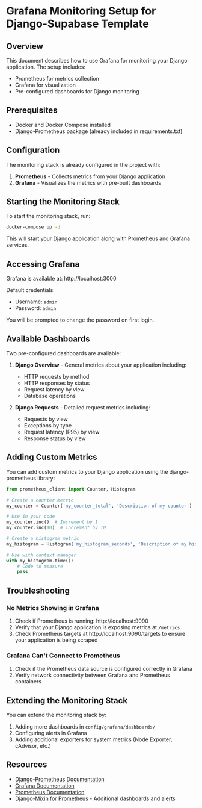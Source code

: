 # Grafana Monitoring Setup for Django-Supabase Template

## Overview

This document describes how to use Grafana for monitoring your Django application. The setup includes:

- Prometheus for metrics collection
- Grafana for visualization
- Pre-configured dashboards for Django monitoring

## Prerequisites

- Docker and Docker Compose installed
- Django-Prometheus package (already included in requirements.txt)

## Configuration

The monitoring stack is already configured in the project with:

1. **Prometheus** - Collects metrics from your Django application
2. **Grafana** - Visualizes the metrics with pre-built dashboards

## Starting the Monitoring Stack

To start the monitoring stack, run:

```bash
docker-compose up -d
```

This will start your Django application along with Prometheus and Grafana services.

## Accessing Grafana

Grafana is available at: http://localhost:3000

Default credentials:
- Username: `admin`
- Password: `admin`

You will be prompted to change the password on first login.

## Available Dashboards

Two pre-configured dashboards are available:

1. **Django Overview** - General metrics about your application including:
   - HTTP requests by method
   - HTTP responses by status
   - Request latency by view
   - Database operations

2. **Django Requests** - Detailed request metrics including:
   - Requests by view
   - Exceptions by type
   - Request latency (P95) by view
   - Response status by view

## Adding Custom Metrics

You can add custom metrics to your Django application using the django-prometheus library:

```python
from prometheus_client import Counter, Histogram

# Create a counter metric
my_counter = Counter('my_counter_total', 'Description of my counter')

# Use in your code
my_counter.inc()  # Increment by 1
my_counter.inc(10)  # Increment by 10

# Create a histogram metric
my_histogram = Histogram('my_histogram_seconds', 'Description of my histogram')

# Use with context manager
with my_histogram.time():
    # Code to measure
    pass
```

## Troubleshooting

### No Metrics Showing in Grafana

1. Check if Prometheus is running: http://localhost:9090
2. Verify that your Django application is exposing metrics at `/metrics`
3. Check Prometheus targets at http://localhost:9090/targets to ensure your application is being scraped

### Grafana Can't Connect to Prometheus

1. Check if the Prometheus data source is configured correctly in Grafana
2. Verify network connectivity between Grafana and Prometheus containers

## Extending the Monitoring Stack

You can extend the monitoring stack by:

1. Adding more dashboards in `config/grafana/dashboards/`
2. Configuring alerts in Grafana
3. Adding additional exporters for system metrics (Node Exporter, cAdvisor, etc.)

## Resources

- [Django-Prometheus Documentation](https://github.com/korfuri/django-prometheus)
- [Grafana Documentation](https://grafana.com/docs/)
- [Prometheus Documentation](https://prometheus.io/docs/introduction/overview/)
- [Django-Mixin for Prometheus](https://github.com/adinhodovic/django-mixin) - Additional dashboards and alerts
